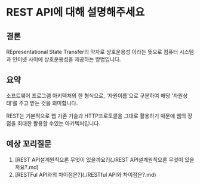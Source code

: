 # REST API에 대해 설명해주세요

## 결론

REpresentational State Transfer의 약자로 상호운용성 이라는 뜻으로 컴퓨터 시스템과 인터넷 사이에 상호운용성을 제공하는 방법입니다.

## 요약

소프트웨어 프로그램 아키텍처의 한 형식으로, '자원이름'으로 구분하여 해당 '자원상태'를 주고 받는 것을 의미합니다. 

REST는 기본적으로 웹 기존 기술과 HTTP프로토콜을 그대로 활용하기 때문에 웹의 장점을 최대한 활용할 수있는 아키텍처입니다. 

## 예상 꼬리질문

1. [REST API설계원칙으론 무엇이 있을까요?](./REST API설계원칙으론 무엇이 있을까요?.md)
3. [RESTFul API와의 차이점은?](./RESTful API와 차이점은?.md)